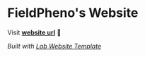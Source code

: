 
# FieldPheno's Website

Visit **[website url](#)** 🚀

_Built with [Lab Website Template](https://greene-lab.gitbook.io/lab-website-template-docs)_

